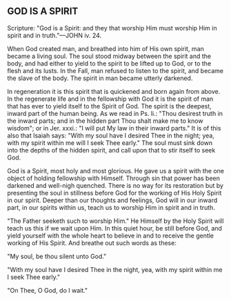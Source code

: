 ## GOD IS A SPIRIT ##

Scripture: "God is a Spirit: and they that worship Him must worship Him in spirit and in truth."—JOHN iv. 24.



When God created man, and breathed into him of His own spirit, man became a living soul. The soul stood midway between the spirit and the body, and had either to yield to the spirit to be lifted up to God, or to the flesh and its lusts. In the Fall, man refused to listen to the spirit, and became the slave of the body. The spirit in man became utterly darkened.

In regeneration it is this spirit that is quickened and born again from above. In the regenerate life and in the fellowship with God it is the spirit of man that has ever to yield itself to the Spirit of God. The spirit is the deepest, inward part of the human being. As we read in Ps. li.: "Thou desirest truth in the inward parts; and in the hidden part Thou shalt make me to know wisdom"; or in Jer. xxxi.: "I will put My law in their inward parts." It is of this also that Isaiah says: "With my soul have I desired Thee in the night; yea, with my spirit within me will I seek Thee early." The soul must sink down into the depths of the hidden spirit, and call upon that to stir itself to seek God.

God is a Spirit, most holy and most glorious. He gave us a spirit with the one object of holding fellowship with Himself. Through sin that power has been darkened and well-nigh quenched. There is no way for its restoration but by presenting the soul in stillness before God for the working of His Holy Spirit in our spirit. Deeper than our thoughts and feelings, God will in our inward part, in our spirits within us, teach us to worship Him in spirit and in truth.

"The Father seeketh such to worship Him." He Himself by the Holy Spirit will teach us this if we wait upon Him. In this quiet hour, be still before God, and yield yourself with the whole heart to believe in and to receive the gentle working of His Spirit. And breathe out such words as these:

"My soul, be thou silent unto God."

"With my soul have I desired Thee in the night, yea, with my spirit within me I seek Thee early."

"On Thee, O God, do I wait."

